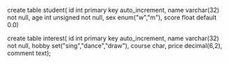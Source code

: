 create table student(
id int primary key auto_increment,
name varchar(32) not null,
age int unsigned not null,
sex enum("w","m"),
score float default 0.0)

create table interest(
id int primary key auto_increment,
name varchar(32) not null,
hobby set("sing","dance","draw"),
course char,
price decimal(6,2),
comment text);




